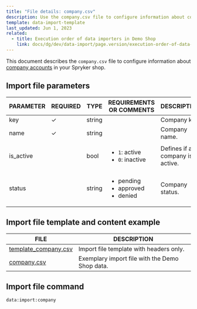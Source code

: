 ```yaml
---
title: "File details: company.csv"
description: Use the company.csv file to configure information about company accounts in your Spryker shop.
template: data-import-template
last_updated: Jun 1, 2023
related:
  - title: Execution order of data importers in Demo Shop
    link: docs/dg/dev/data-import/page.version/execution-order-of-data-importers.html
---
```


This document describes the `company.csv` file to configure information about [company accounts](/docs/pbc/all/customer-relationship-management/{{page.version}}/base-shop/company-account-feature-overview/company-accounts-overview.html) in your Spryker shop.

## Import file parameters

| PARAMETER | REQUIRED | TYPE   | REQUIREMENTS OR COMMENTS                                  | DESCRIPTION                     |
|-----------|----------|--------|-----------------------------------------------------------|---------------------------------|
| key       | &check;  | string |                                                           | Company key.                    |
| name      | &check;  | string |                                                           | Company name.                   |
| is_active |          | bool   | <ul><li>`1`: active</li><li>`0`: inactive</li></ul>       | Defines if a company is active. |
| status    |          | string | <ul><li>pending</li><li>approved</li><li>denied</li></ul> | Company status.                 |

## Import file template and content example

| FILE | DESCRIPTION |
|---|---|
| [template_company.csv](https://spryker.s3.eu-central-1.amazonaws.com/docs/pbc/all/customer-relationship-management/import-and-export-data/file-details-company.csv.md/file-details-company.csv.md/template_company.csv)| Import file template with headers only. |
| [company.csv](https://spryker.s3.eu-central-1.amazonaws.com/docs/pbc/all/customer-relationship-management/import-and-export-data/file-details-company.csv.md/file-details-company.csv.md/company.csv)| Exemplary import file with the Demo Shop data. |


## Import file command

```bash
data:import:company
```